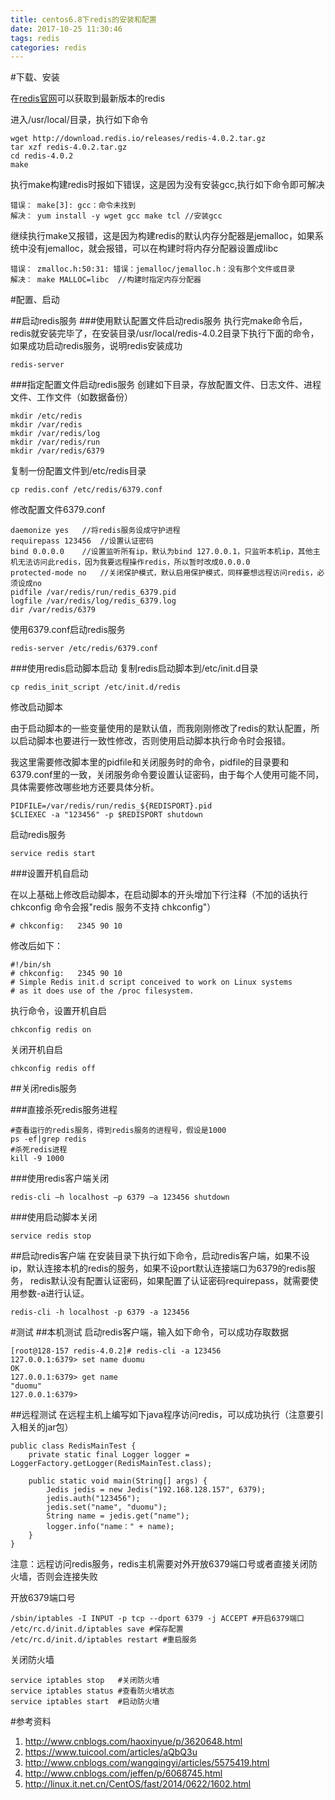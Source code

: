 ```yaml
---
title: centos6.8下redis的安装和配置
date: 2017-10-25 11:30:46
tags: redis
categories: redis
---
```


#下载、安装

在[redis官网](https://redis.io/)可以获取到最新版本的redis

进入/usr/local/目录，执行如下命令

    wget http://download.redis.io/releases/redis-4.0.2.tar.gz
	tar xzf redis-4.0.2.tar.gz
	cd redis-4.0.2
	make
	
执行make构建redis时报如下错误，这是因为没有安装gcc,执行如下命令即可解决

    错误：	make[3]: gcc：命令未找到
	解决：	yum install -y wget gcc make tcl //安装gcc

继续执行make又报错，这是因为构建redis的默认内存分配器是jemalloc，如果系统中没有jemalloc，就会报错，可以在构建时将内存分配器设置成libc

    错误：	zmalloc.h:50:31: 错误：jemalloc/jemalloc.h：没有那个文件或目录
	解决：	make MALLOC=libc  //构建时指定内存分配器

#配置、启动

##启动redis服务
###使用默认配置文件启动redis服务
执行完make命令后，redis就安装完毕了，在安装目录/usr/local/redis-4.0.2目录下执行下面的命令，如果成功启动redis服务，说明redis安装成功

    redis-server

###指定配置文件启动redis服务
创建如下目录，存放配置文件、日志文件、进程文件、工作文件（如数据备份）

    mkdir /etc/redis
	mkdir /var/redis
	mkdir /var/redis/log
	mkdir /var/redis/run
	mkdir /var/redis/6379

复制一份配置文件到/etc/redis目录

    cp redis.conf /etc/redis/6379.conf
	
修改配置文件6379.conf

	daemonize yes	//将redis服务设成守护进程
	requirepass 123456	//设置认证密码
	bind 0.0.0.0	//设置监听所有ip，默认为bind 127.0.0.1，只监听本机ip，其他主机无法访问此redis，因为我要远程操作redis，所以暂时改成0.0.0.0
	protected-mode no	//关闭保护模式，默认启用保护模式，同样要想远程访问redis，必须设成no
	pidfile /var/redis/run/redis_6379.pid
	logfile /var/redis/log/redis_6379.log
	dir /var/redis/6379

使用6379.conf启动redis服务

    redis-server /etc/redis/6379.conf

###使用redis启动脚本启动
复制redis启动脚本到/etc/init.d目录

    cp redis_init_script /etc/init.d/redis

修改启动脚本

由于启动脚本的一些变量使用的是默认值，而我刚刚修改了redis的默认配置，所以启动脚本也要进行一致性修改，否则使用启动脚本执行命令时会报错。

我这里需要修改脚本里的pidfile和关闭服务时的命令，pidfile的目录要和6379.conf里的一致，关闭服务命令要设置认证密码，由于每个人使用可能不同，具体需要修改哪些地方还要具体分析。

    PIDFILE=/var/redis/run/redis_${REDISPORT}.pid
	$CLIEXEC -a "123456" -p $REDISPORT shutdown

启动redis服务

    service redis start

###设置开机自启动

在以上基础上修改启动脚本，在启动脚本的开头增加下行注释（不加的话执行chkconfig 命令会报"redis 服务不支持 chkconfig"）

    # chkconfig:   2345 90 10

修改后如下：

    #!/bin/sh
	# chkconfig:   2345 90 10
	# Simple Redis init.d script conceived to work on Linux systems
	# as it does use of the /proc filesystem.

执行命令，设置开机自启

    chkconfig redis on

关闭开机自启

    chkconfig redis off

##关闭redis服务

###直接杀死redis服务进程

    #查看运行的redis服务，得到redis服务的进程号，假设是1000
	ps -ef|grep redis
	#杀死redis进程
	kill -9	1000

###使用redis客户端关闭

    redis-cli –h localhost –p 6379 –a 123456 shutdown

###使用启动脚本关闭
	
    service redis stop

##启动redis客户端
在安装目录下执行如下命令，启动redis客户端，如果不设ip，默认连接本机的redis的服务，如果不设port默认连接端口为6379的redis服务，
redis默认没有配置认证密码，如果配置了认证密码requirepass，就需要使用参数-a进行认证。

	redis-cli -h localhost -p 6379 -a 123456    

#测试
##本机测试
启动redis客户端，输入如下命令，可以成功存取数据

	[root@128-157 redis-4.0.2]# redis-cli -a 123456
	127.0.0.1:6379> set name duomu
	OK
	127.0.0.1:6379> get name
	"duomu"
	127.0.0.1:6379> 

##远程测试
在远程主机上编写如下java程序访问redis，可以成功执行（注意要引入相关的jar包）

	public class RedisMainTest {
	    private static final Logger logger = LoggerFactory.getLogger(RedisMainTest.class);
	
	    public static void main(String[] args) {
	        Jedis jedis = new Jedis("192.168.128.157", 6379);
	        jedis.auth("123456");
	        jedis.set("name", "duomu");
	        String name = jedis.get("name");
	        logger.info("name：" + name);
	    }
	}

注意：远程访问redis服务，redis主机需要对外开放6379端口号或者直接关闭防火墙，否则会连接失败

开放6379端口号

	/sbin/iptables -I INPUT -p tcp --dport 6379 -j ACCEPT #开启6379端口
	/etc/rc.d/init.d/iptables save #保存配置
	/etc/rc.d/init.d/iptables restart #重启服务

关闭防火墙

	service iptables stop 	#关闭防火墙
	service iptables status	#查看防火墙状态
	service iptables start	#启动防火墙

#参考资料


1. http://www.cnblogs.com/haoxinyue/p/3620648.html
2. https://www.tuicool.com/articles/aQbQ3u
3. http://www.cnblogs.com/wangqingyi/articles/5575419.html
4. http://www.cnblogs.com/jeffen/p/6068745.html
5. http://linux.it.net.cn/CentOS/fast/2014/0622/1602.html








